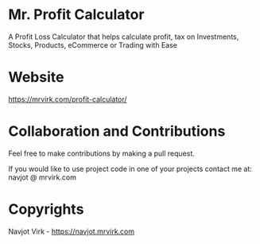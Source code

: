 # Mr. Profit Calculator
A Profit Loss Calculator that helps calculate profit, tax on Investments, Stocks, Products, eCommerce or Trading with Ease

# Website
https://mrvirk.com/profit-calculator/

# Collaboration and Contributions
Feel free to make contributions by making a pull request.

If you would like to use project code in one of your projects contact me at: navjot @ mrvirk.com

# Copyrights
Navjot Virk - https://navjot.mrvirk.com
